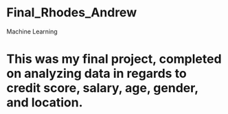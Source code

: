 # Final_Rhodes_Andrew
Machine Learning 
# This was my final project, completed on analyzing data in regards to credit score, salary, age, gender, and location.
